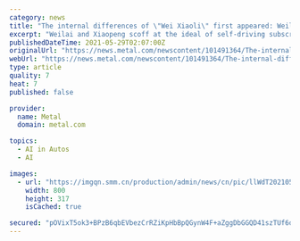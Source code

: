 ```yaml
---
category: news
title: "The internal differences of \"Wei Xiaoli\" first appeared: Weilai and Xiaopeng scoffed at the ideal of self-driving subscription service."
excerpt: "Weilai and Xiaopeng scoff at the ideal of self-driving subscription service.) as the last of the three new car-building forces listed in the United States to release their results for the first quarter of this year,"
publishedDateTime: 2021-05-29T02:07:00Z
originalUrl: "https://news.metal.com/newscontent/101491364/The-internal-differences-of-\"Wei-Xiaoli\"-first-appeared:-Weilai-and-Xiaopeng-scoffed-at-the-ideal-of-self-driving-subscription-service/"
webUrl: "https://news.metal.com/newscontent/101491364/The-internal-differences-of-\"Wei-Xiaoli\"-first-appeared:-Weilai-and-Xiaopeng-scoffed-at-the-ideal-of-self-driving-subscription-service/"
type: article
quality: 7
heat: 7
published: false

provider:
  name: Metal
  domain: metal.com

topics:
  - AI in Autos
  - AI

images:
  - url: "https://imgqn.smm.cn/production/admin/news/cn/pic/llWdT20210528104117.png?imageView2/2/w/800"
    width: 800
    height: 317
    isCached: true

secured: "pOVixT5ok3+BPzB6qbEVbezCrRZiKpHbBpQGynW4F+aZggDbGGQD41szTUf6qxKGGvnE5+XSLNLJoyV9j9OxtEfIlKOWDBzH4PKehlyEeXys86Rg17hRsI1lK56UHioHcOJxyuCEdgvpMbL9JFxJ/UP6xV0cIQz/W9mEgMPM4alOGU1SK8BBV4vqgjRplpo+bfIsn765PjM9DIa6q4P/fJrwuhyuhyLNaeKFx8u8JWO/eGRsqCn+DeZmuuThDsrylLZSDTe9nu7wFNl/no7FLwqbRek7IPJaVngdVqGf23cwlk5PadZFEVoDPn//XTqMrQ4EtyA6XdIY2MkS0tr4ijFdJK4qhcMNwZZEOFhcQvA=;f/TM9c/brm88NtaqvxTCNQ=="
---
```


